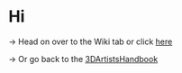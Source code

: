 # Hi
-> Head on over to the Wiki tab or click [here](https://github.com/Epicrex/3DArtistsHandbookExtraEdition/wiki)

-> Or go back to the [3DArtistsHandbook](https://github.com/Epicrex/3DArtistsHandbook/wiki)
